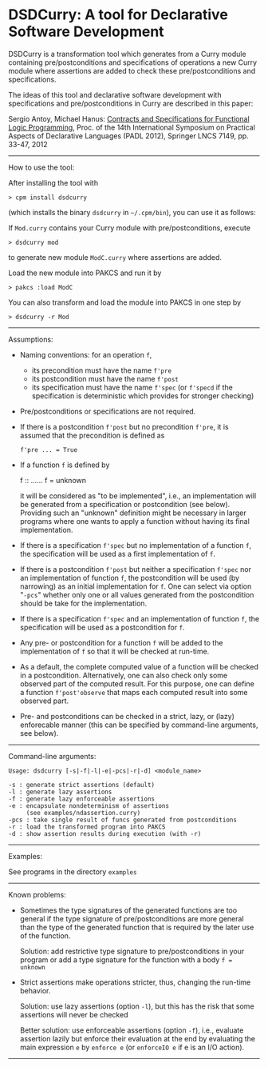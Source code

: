 DSDCurry: A tool for Declarative Software Development
=====================================================

DSDCurry is a transformation tool which generates from a Curry module
containing pre/postconditions and specifications of operations
a new Curry module where assertions are added to check
these pre/postconditions and specifications.

The ideas of this tool and declarative software development
with specifications and pre/postconditions in Curry are
described in this paper:

Sergio Antoy, Michael Hanus:
[Contracts and Specifications for Functional Logic Programming](http://dx.doi.org/10.1007/978-3-642-27694-1_4),
Proc. of the 14th International Symposium on Practical Aspects of
Declarative Languages (PADL 2012),
Springer LNCS 7149, pp. 33-47, 2012

------------------------------------------------------------------------
How to use the tool:

After installing the tool with

    > cpm install dsdcurry

(which installs the binary `dsdcurry` in `~/.cpm/bin`),
you can use it as follows:

If `Mod.curry` contains your Curry module with pre/postconditions, execute

    > dsdcurry mod

to generate new module `ModC.curry` where assertions are added.

Load the new module into PAKCS and run it by

    > pakcs :load ModC

You can also transform and load the module into PAKCS in one step by

    > dsdcurry -r Mod

------------------------------------------------------------------------
Assumptions:

- Naming conventions: for an operation `f`,
  * its precondition must have the name `f'pre`
  * its postcondition must have the name `f'post`
  * its specification must have the name `f'spec` (or `f'specd` if the
    specification is deterministic which provides for stronger checking)

- Pre/postconditions or specifications are not required.

- If there is a postcondition `f'post` but no precondition `f'pre`,
  it is assumed that the precondition is defined as

      f'pre ... = True

- If a function `f` is defined by

    f :: ...<some type>...
    f = unknown

  it will be considered as "to be implemented", i.e., an implementation
  will be generated from a specification or postcondition (see below).
  Providing such an "unknown" definition might be necessary
  in larger programs where one wants to apply a function
  without having its final implementation.

- If there is a specification `f'spec` but no implementation of a function `f`,
  the specification will be used as a first implementation of `f`.

- If there is a postcondition `f'post` but neither a specification `f'spec`
  nor an implementation of function `f`, the postcondition will be used
  (by narrowing) as an initial implementation for `f`.
  One can select via option "`-pcs`" whether only one or all values
  generated from the postcondition should be take for the implementation.

- If there is a specification `f'spec` and an implementation of function `f`,
  the specification will be used as a postcondition for `f`.

- Any pre- or postcondition for a function `f` will be added to the
  implementation of `f` so that it will be checked at run-time.

- As a default, the complete computed value of a function will be
  checked in a postcondition. Alternatively, one can also check
  only some observed part of the computed result. For this purpose,
  one can define a function `f'post'observe` that maps each computed
  result into some observed part.

- Pre- and postconditions can be checked in a strict, lazy, or
  (lazy) enforecable manner (this can be specified by command-line
  arguments, see below).

------------------------------------------------------------------------
Command-line arguments:

    Usage: dsdcurry [-s|-f|-l|-e|-pcs|-r|-d] <module_name>
    
    -s : generate strict assertions (default)
    -l : generate lazy assertions
    -f : generate lazy enforceable assertions
    -e : encapsulate nondeterminism of assertions
         (see examples/ndassertion.curry)
    -pcs : take single result of funcs generated from postconditions
    -r : load the transformed program into PAKCS
    -d : show assertion results during execution (with -r)

------------------------------------------------------------------------
Examples:

See programs in the directory `examples`

------------------------------------------------------------------------
Known problems:

- Sometimes the type signatures of the generated functions
  are too general if the type signature of pre/postconditions are more
  general than the type of the generated function that is required by
  the later use of the function.

  Solution: add restrictive type signature to pre/postconditions in
            your program or add a type signature for the function
            with a body `f = unknown`

- Strict assertions make operations stricter, thus, changing the run-time
  behavior.

  Solution: use lazy assertions (option `-l`), but this has the risk
            that some assertions will never be checked

  Better solution: use enforceable assertions (option `-f`), i.e.,
    evaluate assertion lazily but enforce their evaluation at the
    end by evaluating the main expression `e` by `enforce e`
    (or `enforceIO e` if e is an I/O action).

------------------------------------------------------------------------
